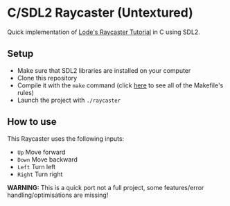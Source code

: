 # C/SDL2 Raycaster (Untextured)

Quick implementation of [Lode's Raycaster Tutorial](https://lodev.org/cgtutor/raycasting.html) in C using SDL2. 

## Setup

- Make sure that SDL2 libraries are installed on your computer
- Clone this repository
- Compile it with the `make` command (click [here](https://github.com/matroyer/simple-makefile) to see all of the Makefile's rules)
- Launch the project with `./raycaster`

## How to use

This Raycaster uses the following inputs:

- `Up` Move forward
- `Down` Move backward
- `Left` Turn left
- `Right` Turn right

**WARNING:** This is a quick port not a full project, some features/error handling/optimisations are missing! 